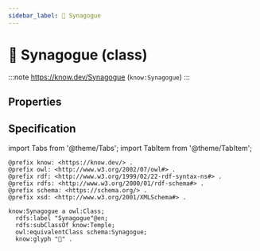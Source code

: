 ```yaml
---
sidebar_label: 🕍 Synagogue
---
```


# 🕍 Synagogue (class)

:::note
https://know.dev/Synagogue
(`know:Synagogue`)
:::

## Properties

## Specification

import Tabs from '@theme/Tabs';
import TabItem from '@theme/TabItem';

<Tabs>
<TabItem value="turtle" label="Turtle">

```turtle
@prefix know: <https://know.dev/> .
@prefix owl: <http://www.w3.org/2002/07/owl#> .
@prefix rdf: <http://www.w3.org/1999/02/22-rdf-syntax-ns#> .
@prefix rdfs: <http://www.w3.org/2000/01/rdf-schema#> .
@prefix schema: <https://schema.org/> .
@prefix xsd: <http://www.w3.org/2001/XMLSchema#> .

know:Synagogue a owl:Class;
  rdfs:label "Synagogue"@en;
  rdfs:subClassOf know:Temple;
  owl:equivalentClass schema:Synagogue;
  know:glyph "🕍" .

```

</TabItem>
</Tabs>

[`Synagogue`]: /Synagogue
